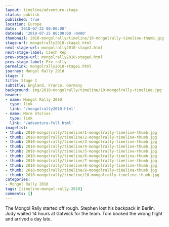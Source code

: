 ```yaml
---
layout: timeline/adventure-stage
status: publish
published: true
location: Europe
date: '2010-07-22 00:00:00'
dateend: '2010-07-25 00:00:00 -0400'
thumbnail: 2010-mongolrally/timeline/10-mongolrally-timeline-thumb.jpg
stage-url: mongolrally2010-stage1.html
next-stage-url: mongolrally2010-stage2.html
next-stage-label: Czech Rep
prev-stage-url: mongolrally2010-stage0.html
prev-stage-label: Pre-rally
permalink: mongolrally2010-stage1.html
journey: Mongol Rally 2010
stage: 1
title: Stage 1
subtitle: England, France, Germany
background: img/2010-mongolrally/timeline/10-mongolrally-timeline.jpg
header:
- name: Mongol Rally 2010
  type: link
  link: '/mongolrally2010.html'
- name: More Stories
  type: link
  link: '/adventure-full.html'
imagelist:
- thumb: 2010-mongolrally/timeline/1-mongolrally-timeline-thumb.jpg
- thumb: 2010-mongolrally/timeline/2-mongolrally-timeline-thumb.jpg
- thumb: 2010-mongolrally/timeline/3-mongolrally-timeline-thumb.jpg
- thumb: 2010-mongolrally/timeline/4-mongolrally-timeline-thumb.jpg
- thumb: 2010-mongolrally/timeline/5-mongolrally-timeline-thumb.jpg
- thumb: 2010-mongolrally/timeline/6-mongolrally-timeline-thumb.jpg
- thumb: 2010-mongolrally/timeline/7-mongolrally-timeline-thumb.jpg
- thumb: 2010-mongolrally/timeline/8-mongolrally-timeline-thumb.jpg
- thumb: 2010-mongolrally/timeline/9-mongolrally-timeline-thumb.jpg
- thumb: 2010-mongolrally/timeline/10-mongolrally-timeline-thumb.jpg
categories:
- Mongol Rally 2010
tags: [timeline-mongol-rally-2010]
comments: []
---
```

The Mongol Rally started off rough. Stephen lost his backpack in Berlin. Judy  waited 14 hours at Gatwick for the team. Tom booked the wrong flight and arrived a day late.
